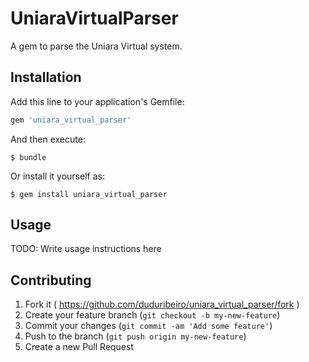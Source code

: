 # UniaraVirtualParser

A gem to parse the Uniara Virtual system.

## Installation

Add this line to your application's Gemfile:

```ruby
gem 'uniara_virtual_parser'
```

And then execute:

    $ bundle

Or install it yourself as:

    $ gem install uniara_virtual_parser

## Usage

TODO: Write usage instructions here

## Contributing

1. Fork it ( https://github.com/duduribeiro/uniara_virtual_parser/fork )
2. Create your feature branch (`git checkout -b my-new-feature`)
3. Commit your changes (`git commit -am 'Add some feature'`)
4. Push to the branch (`git push origin my-new-feature`)
5. Create a new Pull Request
